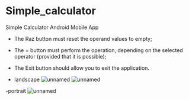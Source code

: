 # Simple_calculator
Simple Calculator Android Mobile App
- The Raz button must reset the operand values to empty;
- The = button must perform the operation, depending on the selected operator (provided that
it is possible);
- The Exit button should allow you to exit the application.

- landscape
![unnamed](https://github.com/OussamaTouijer/Simple_calculator/assets/151886555/deb696a6-89d5-4611-a81d-209ed4a72412)
![unnamed](https://github.com/OussamaTouijer/Simple_calculator/assets/151886555/7b3209e5-ff59-4d28-bff9-bc9d0ee1d239)

-portrait 
![unnamed](https://github.com/OussamaTouijer/Simple_calculator/assets/151886555/641f8259-821d-4f6b-beb1-1bbf0c8991cb)

